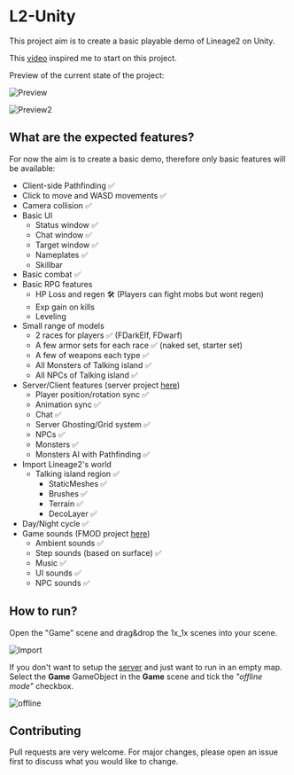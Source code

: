 # L2-Unity

<p>This project aim is to create a basic playable demo of Lineage2 on Unity.</p>

This [video](https://www.youtube.com/watch?v=IEHY37bJ7nk) inspired me to start on this project.

<p>Preview of the current state of the project:</p>

![Preview](https://cdn.discordapp.com/attachments/584218502148259901/1180162232814940280/image.png?ex=65eb28ba&is=65d8b3ba&hm=9fb347f90e0969ded501640e36d58353dd8046d107e54147c7e0abee926446aa&)

![Preview2](https://cdn.discordapp.com/attachments/584218502148259901/1214221893154897940/image.png?ex=65f85342&is=65e5de42&hm=27e2098e5dc3365d8e5e5e51f821a666531256df2412214585a6b75afafd54ed&)


## What are the expected features?

For now the aim is to create a basic demo, therefore only basic features will be available:
- Client-side Pathfinding ✅
- Click to move and WASD movements ✅
- Camera collision ✅
- Basic UI
    - Status window ✅
    - Chat window ✅
    - Target window ✅
    - Nameplates ✅
    - Skillbar
- Basic combat ✅
- Basic RPG features 
    - HP Loss and regen 🛠️ (Players can fight mobs but wont regen)
    - Exp gain on kills
    - Leveling
- Small range of models
    - 2 races for players ✅ (FDarkElf, FDwarf)
	- A few armor sets for each race ✅ (naked set, starter set)
	- A few of weapons each type ✅
    - All Monsters of Talking island ✅
    - All NPCs of Talking island ✅
- Server/Client features (server project [here](https://gitlab.com/shnok/unity-mmo-server))
    - Player position/rotation sync ✅
    - Animation sync ✅
    - Chat ✅
    - Server Ghosting/Grid system ✅
    - NPCs ✅
    - Monsters ✅
    - Monsters AI with Pathfinding ✅
- Import Lineage2's world
    - Talking island region ✅
        - StaticMeshes ✅
        - Brushes ✅
        - Terrain ✅
        - DecoLayer ✅
- Day/Night cycle ✅
- Game sounds (FMOD project [here](https://gitlab.com/shnok/l2-unity/-/tree/main/l2-unity-fmod/))
    - Ambient sounds ✅
    - Step sounds (based on surface) ✅
	- Music ✅
    - UI sounds ✅
    - NPC sounds ✅

## How to run?

<p>Open the "Game" scene and drag&drop the 1x_1x scenes into your scene.</p>

![Import](https://cdn.discordapp.com/attachments/584218502148259901/1180168459104034877/image.png?ex=65eb2e87&is=65d8b987&hm=a869d1c373c75b9ff52b93ccddaf91ccf853af21dd5e948cce3d53217f0ca124&)

If you don't want to setup the [server](https://gitlab.com/shnok/unity-mmo-server) and just want to run in an empty map. Select the <b>Game</b> GameObject in the <b>Game</b> scene and tick the <i>"offline mode"</i> checkbox.

![offline](https://cdn.discordapp.com/attachments/584218502148259901/1182499680056250418/image.png?ex=65ea6f25&is=65d7fa25&hm=a87480c4915cbf9c2723cc2b4c32f1c39c42e3e511bb0503db3ff4a6e031c998&)



## Contributing

Pull requests are very welcome. For major changes, please open an issue first
to discuss what you would like to change.
